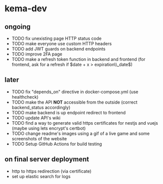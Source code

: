 # kema-dev

## ongoing

* TODO fix unexisting page HTTP status code
* TODO make everyone use custom HTTP headers
* TODO add JWT guards on backend endpoints
* TODO improve 2FA page
* TODO make a refresh token function in backend and frontend (for frontend, ask for a refresh if $date + x > expiration\\_date$)

## later

* TODO fix "depends_on" directive in docker-compose.yml (use healthcheck)
* TODO make the API **NOT** accessible from the outside (correct backend_status accordingly)
* TODO make backend is up endpoint redirect to frontend
* TODO update API's wiki
* TODO find a way to generate valid https certificates for nestjs and vuejs (maybe using lets encrypt's certbot)
* TODO change readme's images using a gif of a live game and some screenshots of the website
* TODO Setup GitHub Actions for build testing

## on final server deployment

* http to https redirection (via certificate)
* set up elastic search for logs
